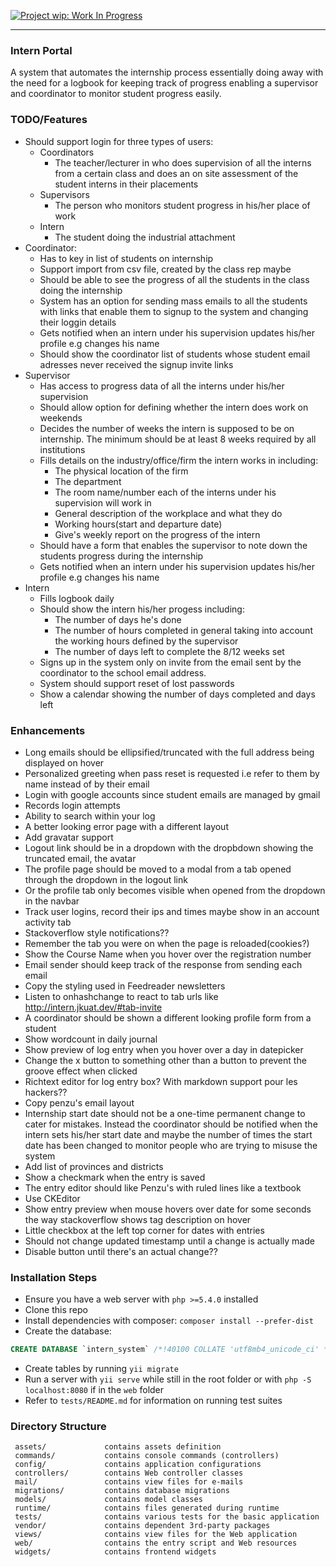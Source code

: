 [![Project wip: Work In Progress][wip-svg]][wip-link]

---

### Intern Portal

A system that automates the internship process essentially doing away with the
need for a logbook for keeping track of progress enabling a supervisor and
coordinator to monitor student progress easily.

### TODO/Features

+ Should support login for three types of users:
  - Coordinators
    - The teacher/lecturer in who does supervision of all the interns from a certain
      class and does an on site assessment of the student interns in their
      placements
  - Supervisors
    - The person who monitors student progress in his/her place of work
  - Intern
    - The student doing the industrial attachment
+ Coordinator:
  + Has to key in list of students on internship
  + Support import from csv file, created by the class rep maybe
  + Should be able to see the progress of all the students in the class doing the
    internship
  + System has an option for sending mass emails to all the students with links that
    enable them to signup to the system and changing their loggin details
  + Gets notified when an intern under his supervision updates his/her profile e.g
    changes his name
  + Should show the coordinator list of students whose student email adresses never
    received the signup invite links
+ Supervisor
  + Has access to progress data of all the interns under his/her supervision
  + Should allow option for defining whether the intern does work on weekends
  + Decides the number of weeks the intern is supposed to be on internship. The
    minimum should be at least 8 weeks required by all institutions
  + Fills details on the industry/office/firm the intern works in including:
    - The physical location of the firm
    - The department
    - The room name/number each of the interns under his supervision will work in
    - General description of the workplace and what they do
    - Working hours(start and departure date)
    - Give's weekly report on the progress of the intern
  + Should have a form that enables the supervisor to note down the students
    progress during the internship
  + Gets notified when an intern under his supervision updates his/her profile e.g
    changes his name
+ Intern
  + Fills logbook daily
  + Should show the intern his/her progess including:
    - The number of days he's done
    - The number of hours completed in general taking into account the working hours
      defined by the supervisor
    - The number of days left to complete the 8/12 weeks set
  + Signs up in the system only on invite from the email sent by the coordinator to
    the school email address.
  + System should support reset of lost passwords
  + Show a calendar showing the number of days completed and days left

### Enhancements
+ Long emails should be ellipsified/truncated with the full address being displayed
  on hover
+ Personalized greeting when pass reset is requested i.e refer to them by name
  instead of by their email
+ Login with google accounts since student emails are managed by gmail
+ Records login attempts
+ Ability to search within your log
+ A better looking error page with a different layout
+ Add gravatar support
+ Logout link should be in a dropdown with the dropbdown showing the truncated
  email, the avatar
+ The profile page should be moved to a modal from a tab opened through the dropdown
  in the logout link
+ Or the profile tab only becomes visible when opened from the dropdown in the
  navbar
+ Track user logins, record their ips and times maybe show in an account activity
  tab
+ Stackoverflow style notifications??
+ Remember the tab you were on when the page is reloaded(cookies?)
+ Show the Course Name when you hover over the registration number
+ Email sender should keep track of the response from sending each email
+ Copy the styling used in Feedreader newsletters
+ Listen to onhashchange to react to tab urls like http://intern.jkuat.dev/#tab-invite
+ A coordinator should be shown a different looking profile form from a student
+ Show wordcount in daily journal
+ Show preview of log entry when you hover over a day in datepicker
+ Change the x button to something other than a button to prevent the groove effect
  when clicked
+ Richtext editor for log entry box? With markdown support pour les hackers??
+ Copy penzu's email layout
+ Internship start date should not be a one-time permanent change to cater for
  mistakes. Instead the coordinator should be notified when the intern sets his/her
  start date and maybe the number of times the start date has been changed to
  monitor people who are trying to misuse the system
+ Add list of provinces and districts
+ Show a checkmark when the entry is saved
+ The entry editor should like Penzu's with ruled lines like a textbook
+ Use CKEditor
+ Show entry preview when mouse hovers over date for some seconds the way
  stackoverflow shows tag description on hover
+ Little checkbox at the left top corner for dates with entries
+ Should not change updated timestamp until a change is actually made
+ Disable button until there's an actual change??

### Installation Steps

+ Ensure you have a web server with `php >=5.4.0` installed
+ Clone this repo
+ Install dependencies with composer: `composer install --prefer-dist`
+ Create the database:
```sql
CREATE DATABASE `intern_system` /*!40100 COLLATE 'utf8mb4_unicode_ci' */
```
+ Create tables by running `yii migrate`
+ Run a server with `yii serve` while still in the root folder or with
  `php -S localhost:8080` if in the `web` folder
+ Refer to `tests/README.md` for information on running test suites


### Directory Structure

     assets/             contains assets definition
     commands/           contains console commands (controllers)
     config/             contains application configurations
     controllers/        contains Web controller classes
     mail/               contains view files for e-mails
     migrations/         contains database migrations
     models/             contains model classes
     runtime/            contains files generated during runtime
     tests/              contains various tests for the basic application
     vendor/             contains dependent 3rd-party packages
     views/              contains view files for the Web application
     web/                contains the entry script and Web resources
     widgets/            contains frontend widgets

[0]: https://github.com/yiisoft/yii2-app-basic
[wip-link]: http://www.repostatus.org/#wip
[wip-svg]: http://www.repostatus.org/badges/latest/wip.svg
